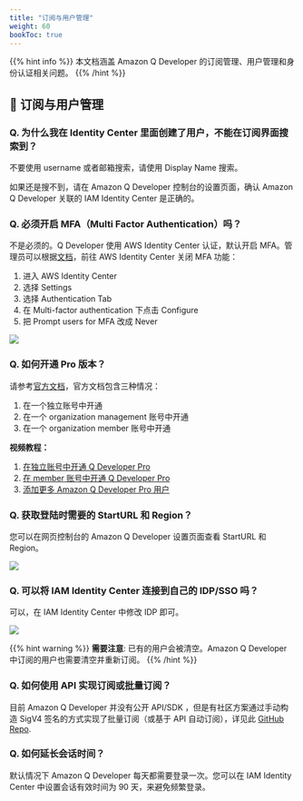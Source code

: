 ```yaml
---
title: "订阅与用户管理"
weight: 60
bookToc: true
---
```


{{% hint info %}}
本文档涵盖 Amazon Q Developer 的订阅管理、用户管理和身份认证相关问题。
{{% /hint %}}

## **👥 订阅与用户管理**

### **Q. 为什么我在 Identity Center 里面创建了用户，不能在订阅界面搜索到？**

不要使用 username 或者邮箱搜索，请使用 Display Name 搜索。

如果还是搜不到，请在 Amazon Q Developer 控制台的设置页面，确认 Amazon Q Developer 关联的 IAM Identity Center 是正确的。

### **Q. 必须开启 MFA（Multi Factor Authentication）吗？**

不是必须的。Q Developer 使用 AWS Identity Center 认证，默认开启 MFA。管理员可以根据[文档](https://docs.aws.amazon.com/singlesignon/latest/userguide/mfa-getting-started.html)，前往 AWS Identity Center 关闭 MFA 功能：

1. 进入 AWS Identity Center
2. 选择 Settings
3. 选择 Authentication Tab
4. 在 Multi-factor authentication 下点击 Configure
5. 把 Prompt users for MFA 改成 Never

![](/book-of-kiro/images/q_dev/disable_mfa.png)

### **Q. 如何开通 Pro 版本？**

请参考[官方文档](https://docs.aws.amazon.com/amazonq/latest/qdeveloper-ug/deployment-options.html)，官方文档包含三种情况：

1. 在一个独立账号中开通
2. 在一个 organization management 账号中开通
3. 在一个 organization member 账号中开通

**视频教程：**

1. [在独立账号中开通 Q Developer Pro](https://www.bilibili.com/video/BV1ohghzZEqJ/?share_source=copy_web&vd_source=90c9e03ce2e772d5bae43b0d9e504a7e)
2. [在 member 账号中开通 Q Developer Pro](https://www.bilibili.com/video/BV1HsXeYuE3U/?share_source=copy_web&vd_source=90c9e03ce2e772d5bae43b0d9e504a7e)
3. [添加更多 Amazon Q Developer Pro 用户](https://www.bilibili.com/video/BV1BaXeYeEe9/?vd_source=80c2d161264f9f6c3c6a4d42afc43ab2)

### **Q. 获取登陆时需要的 StartURL 和 Region？**

您可以在网页控制台的 Amazon Q Developer 设置页面查看 StartURL 和 Region。

![](/book-of-kiro/images/q_dev/find_url.png)

### **Q. 可以将 IAM Identity Center 连接到自己的 IDP/SSO 吗？**

可以，在 IAM Identity Center 中修改 IDP 即可。

![](/book-of-kiro/images/q_dev/connect_idp.png)

{{% hint warning %}}
**需要注意**: 已有的用户会被清空。Amazon Q Developer 中订阅的用户也需要清空并重新订阅。
{{% /hint %}}

### **Q. 如何使用 API 实现订阅或批量订阅？**

目前 Amazon Q Developer 并没有公开 API/SDK ，但是有社区方案通过手动构造 SigV4 签名的方式实现了批量订阅（或基于 API 自动订阅），详见此 [GitHub Repo](https://github.com/DiscreteTom/kiro-batch-register/).

### **Q. 如何延长会话时间？**

默认情况下 Amazon Q Developer 每天都需要登录一次。您可以在 IAM Identity Center 中设置会话有效时间为 90 天，来避免频繁登录。
